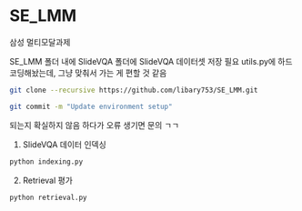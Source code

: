 # SE_LMM
삼성 멀티모달과제

SE_LMM 폴더 내에 SlideVQA 폴더에 SlideVQA 데이터셋 저장 필요
utils.py에 하드코딩해놨는데, 그냥 맞춰서 가는 게 편할 것 같음

```bash
git clone --recursive https://github.com/libary753/SE_LMM.git
```

```bash
git commit -m "Update environment setup"
```

되는지 확실하지 않음 하다가 오류 생기면 문의 ㄱㄱ

1. SlideVQA 데이터 인덱싱
```bash
python indexing.py
```

2. Retrieval 평가
```bash
python retrieval.py
```